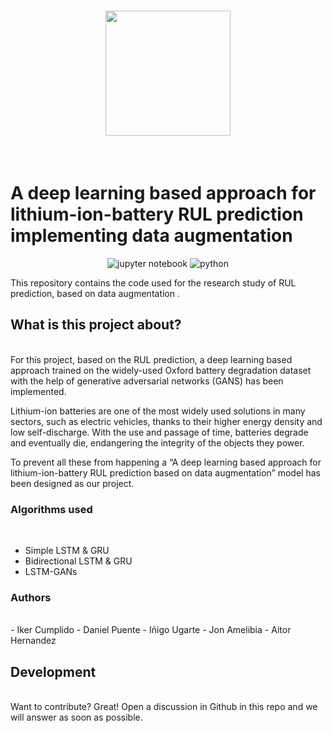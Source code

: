 

<h1 align="center">
<img src="https://github.com/ikumpli/A-deep-learning-based-approach-for-lithium-ion-battery-RUL-prediction-based-on-data-augmentation/blob/main/images/logo-PhotoRoom.png" width="200">
</h1><br>

# A deep learning based approach for lithium-ion-battery RUL prediction implementing data augmentation

<p align="center">
  <img alt="jupyter notebook" src="https://img.shields.io/badge/Jupyter-F37626.svg?&style=for-the-badge&logo=Jupyter&logoColor=white" />
  <img alt="python" src="https://img.shields.io/badge/Python-3776AB?style=for-the-badge&logo=python&logoColor=white" />
</p>

This repository contains the code used for the research study of RUL prediction, based on data augmentation .
## What is this project about?
<br>
For this project, based on the RUL prediction, a deep learning based approach trained on the widely-used
Oxford battery degradation dataset with the help of generative adversarial
networks (GANS) has been implemented.

Lithium-ion batteries are one of the most widely used solutions in many
sectors, such as electric vehicles, thanks to their higher energy density and
low self-discharge. With the use and passage of time, batteries degrade and
eventually die, endangering the integrity of the objects they power.

To prevent all these from happening a “A deep learning based approach for lithium-ion-battery RUL
prediction based on data augmentation” model has been designed as our project.

### Algorithms used
<br>

- Simple LSTM & GRU
- Bidirectional LSTM & GRU
- LSTM-GANs

### Authors
<br>
- Iker Cumplido
- Daniel Puente
- Iñigo Ugarte
- Jon Amelibia
- Aitor Hernandez

## Development 
<br>
Want to contribute? Great!
Open a discussion in Github in this repo and we will answer as soon as possible.
